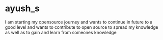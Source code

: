 # ayush_s
I am starting my opensource journey and wants to continue in future to a good level and wants to contribute to open source to spread my knowledge as well as to gain and learn from someones knowledge
